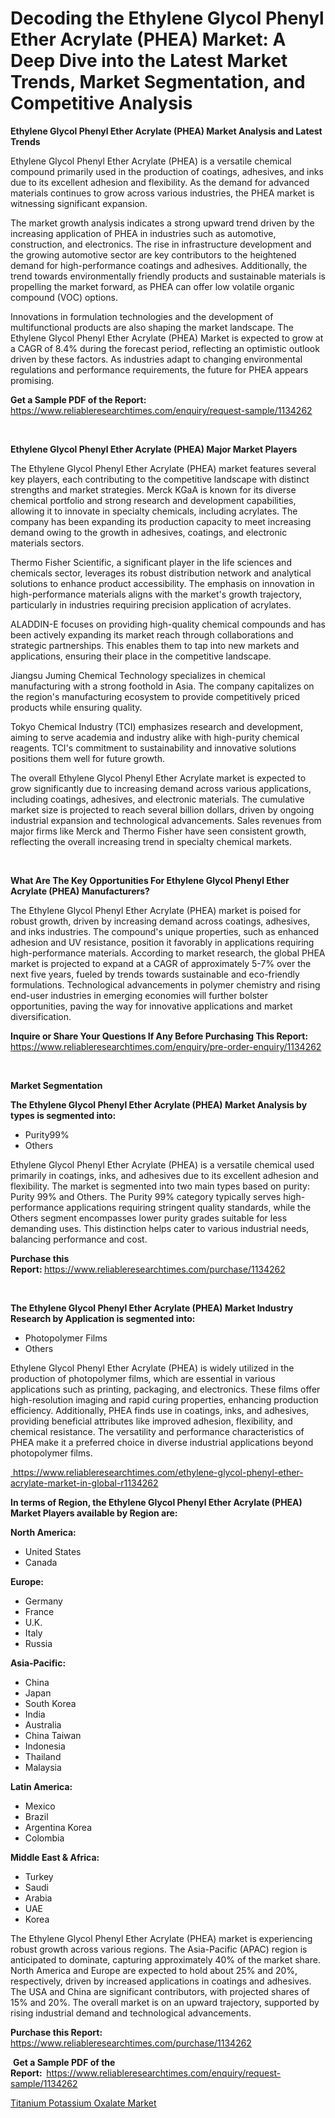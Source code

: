 <p><h1>Decoding the Ethylene Glycol Phenyl Ether Acrylate (PHEA) Market: A Deep Dive into the Latest Market Trends, Market Segmentation, and Competitive Analysis</h1></p><p><strong>Ethylene Glycol Phenyl Ether Acrylate (PHEA) Market Analysis and Latest Trends</strong></p>
<p><p>Ethylene Glycol Phenyl Ether Acrylate (PHEA) is a versatile chemical compound primarily used in the production of coatings, adhesives, and inks due to its excellent adhesion and flexibility. As the demand for advanced materials continues to grow across various industries, the PHEA market is witnessing significant expansion.</p><p>The market growth analysis indicates a strong upward trend driven by the increasing application of PHEA in industries such as automotive, construction, and electronics. The rise in infrastructure development and the growing automotive sector are key contributors to the heightened demand for high-performance coatings and adhesives. Additionally, the trend towards environmentally friendly products and sustainable materials is propelling the market forward, as PHEA can offer low volatile organic compound (VOC) options.</p><p>Innovations in formulation technologies and the development of multifunctional products are also shaping the market landscape. The Ethylene Glycol Phenyl Ether Acrylate (PHEA) Market is expected to grow at a CAGR of 8.4% during the forecast period, reflecting an optimistic outlook driven by these factors. As industries adapt to changing environmental regulations and performance requirements, the future for PHEA appears promising.</p></p>
<p><strong>Get a Sample PDF of the Report:&nbsp;</strong> <a href="https://www.reliableresearchtimes.com/enquiry/request-sample/1134262?utm_campaign=2740&utm_medium=2&utm_source=Github&utm_content=ia&utm_term=25032025&utm_id=ethylene-glycol-phenyl-ether-acrylate-phea">https://www.reliableresearchtimes.com/enquiry/request-sample/1134262</a></p>
<p>&nbsp;</p>
<p><strong>Ethylene Glycol Phenyl Ether Acrylate (PHEA) Major Market Players</strong></p>
<p><p>The Ethylene Glycol Phenyl Ether Acrylate (PHEA) market features several key players, each contributing to the competitive landscape with distinct strengths and market strategies. Merck KGaA is known for its diverse chemical portfolio and strong research and development capabilities, allowing it to innovate in specialty chemicals, including acrylates. The company has been expanding its production capacity to meet increasing demand owing to the growth in adhesives, coatings, and electronic materials sectors.</p><p>Thermo Fisher Scientific, a significant player in the life sciences and chemicals sector, leverages its robust distribution network and analytical solutions to enhance product accessibility. The emphasis on innovation in high-performance materials aligns with the market's growth trajectory, particularly in industries requiring precision application of acrylates.</p><p>ALADDIN-E focuses on providing high-quality chemical compounds and has been actively expanding its market reach through collaborations and strategic partnerships. This enables them to tap into new markets and applications, ensuring their place in the competitive landscape.</p><p>Jiangsu Juming Chemical Technology specializes in chemical manufacturing with a strong foothold in Asia. The company capitalizes on the region's manufacturing ecosystem to provide competitively priced products while ensuring quality.</p><p>Tokyo Chemical Industry (TCI) emphasizes research and development, aiming to serve academia and industry alike with high-purity chemical reagents. TCI's commitment to sustainability and innovative solutions positions them well for future growth.</p><p>The overall Ethylene Glycol Phenyl Ether Acrylate market is expected to grow significantly due to increasing demand across various applications, including coatings, adhesives, and electronic materials. The cumulative market size is projected to reach several billion dollars, driven by ongoing industrial expansion and technological advancements. Sales revenues from major firms like Merck and Thermo Fisher have seen consistent growth, reflecting the overall increasing trend in specialty chemical markets.</p></p>
<p>&nbsp;</p>
<p><strong>What Are The Key Opportunities For Ethylene Glycol Phenyl Ether Acrylate (PHEA) Manufacturers?</strong></p>
<p><p>The Ethylene Glycol Phenyl Ether Acrylate (PHEA) market is poised for robust growth, driven by increasing demand across coatings, adhesives, and inks industries. The compound's unique properties, such as enhanced adhesion and UV resistance, position it favorably in applications requiring high-performance materials. According to market research, the global PHEA market is projected to expand at a CAGR of approximately 5-7% over the next five years, fueled by trends towards sustainable and eco-friendly formulations. Technological advancements in polymer chemistry and rising end-user industries in emerging economies will further bolster opportunities, paving the way for innovative applications and market diversification.</p></p>
<p><strong>Inquire or Share Your Questions If Any Before Purchasing This Report:</strong> <a href="https://www.reliableresearchtimes.com/enquiry/pre-order-enquiry/1134262?utm_campaign=2740&utm_medium=2&utm_source=Github&utm_content=ia&utm_term=25032025&utm_id=ethylene-glycol-phenyl-ether-acrylate-phea">https://www.reliableresearchtimes.com/enquiry/pre-order-enquiry/1134262</a></p>
<p>&nbsp;</p>
<p><strong>Market Segmentation</strong></p>
<p><strong>The Ethylene Glycol Phenyl Ether Acrylate (PHEA) Market Analysis by types is segmented into:</strong></p>
<p><ul><li>Purity99%</li><li>Others</li></ul></p>
<p><p>Ethylene Glycol Phenyl Ether Acrylate (PHEA) is a versatile chemical used primarily in coatings, inks, and adhesives due to its excellent adhesion and flexibility. The market is segmented into two main types based on purity: Purity 99% and Others. The Purity 99% category typically serves high-performance applications requiring stringent quality standards, while the Others segment encompasses lower purity grades suitable for less demanding uses. This distinction helps cater to various industrial needs, balancing performance and cost.</p></p>
<p><strong>Purchase this Report:&nbsp;</strong><a href="https://www.reliableresearchtimes.com/purchase/1134262?utm_campaign=2740&utm_medium=2&utm_source=Github&utm_content=ia&utm_term=25032025&utm_id=ethylene-glycol-phenyl-ether-acrylate-phea">https://www.reliableresearchtimes.com/purchase/1134262</a></p>
<p>&nbsp;</p>
<p><strong>The Ethylene Glycol Phenyl Ether Acrylate (PHEA) Market Industry Research by Application is segmented into:</strong></p>
<p><ul><li>Photopolymer Films</li><li>Others</li></ul></p>
<p><p>Ethylene Glycol Phenyl Ether Acrylate (PHEA) is widely utilized in the production of photopolymer films, which are essential in various applications such as printing, packaging, and electronics. These films offer high-resolution imaging and rapid curing properties, enhancing production efficiency. Additionally, PHEA finds use in coatings, inks, and adhesives, providing beneficial attributes like improved adhesion, flexibility, and chemical resistance. The versatility and performance characteristics of PHEA make it a preferred choice in diverse industrial applications beyond photopolymer films.</p></p>
<p><a href="https://www.reliableresearchtimes.com/ethylene-glycol-phenyl-ether-acrylate-market-in-global-r1134262?utm_campaign=2740&utm_medium=2&utm_source=Github&utm_content=ia&utm_term=25032025&utm_id=ethylene-glycol-phenyl-ether-acrylate-phea">&nbsp;https://www.reliableresearchtimes.com/ethylene-glycol-phenyl-ether-acrylate-market-in-global-r1134262</a></p>
<p><strong>In terms of Region, the Ethylene Glycol Phenyl Ether Acrylate (PHEA) Market Players available by Region are:</strong></p>
<p>
    <p> <strong> North America: </strong>
        <ul>
            <li>United States</li>
            <li>Canada</li>
        </ul>
        </p> 
    <p> <strong> Europe: </strong>
        <ul>
            <li>Germany</li>
            <li>France</li>
            <li>U.K.</li>
            <li>Italy</li>
            <li>Russia</li>
        </ul>
        </p> 
    <p> <strong> Asia-Pacific: </strong>
        <ul>
            <li>China</li>
            <li>Japan</li>
            <li>South Korea</li>
            <li>India</li>
            <li>Australia</li>
            <li>China Taiwan</li>
            <li>Indonesia</li>
            <li>Thailand</li>
            <li>Malaysia</li>
        </ul>
        </p> 
    <p> <strong> Latin America: </strong>
        <ul>
            <li>Mexico</li>
            <li>Brazil</li>
            <li>Argentina Korea</li>
            <li>Colombia</li>
        </ul>
        </p> 
    <p> <strong> Middle East & Africa: </strong>
        <ul>
            <li>Turkey</li>
            <li>Saudi</li>
            <li>Arabia</li>
            <li>UAE</li>
            <li>Korea</li>
        </ul>
    </p>
    </p>
<p><p>The Ethylene Glycol Phenyl Ether Acrylate (PHEA) market is experiencing robust growth across various regions. The Asia-Pacific (APAC) region is anticipated to dominate, capturing approximately 40% of the market share. North America and Europe are expected to hold about 25% and 20%, respectively, driven by increased applications in coatings and adhesives. The USA and China are significant contributors, with projected shares of 15% and 20%. The overall market is on an upward trajectory, supported by rising industrial demand and technological advancements.</p></p>
<p><strong>Purchase this Report: </strong><a href="https://www.reliableresearchtimes.com/purchase/1134262?utm_campaign=2740&utm_medium=2&utm_source=Github&utm_content=ia&utm_term=25032025&utm_id=ethylene-glycol-phenyl-ether-acrylate-phea">https://www.reliableresearchtimes.com/purchase/1134262</a></p>
<p>&nbsp;<strong>Get a Sample PDF of the Report:&nbsp;&nbsp;</strong><a href="https://www.reliableresearchtimes.com/enquiry/request-sample/1134262?utm_campaign=2740&utm_medium=2&utm_source=Github&utm_content=ia&utm_term=25032025&utm_id=ethylene-glycol-phenyl-ether-acrylate-phea">https://www.reliableresearchtimes.com/enquiry/request-sample/1134262</a></p>
<p><strong></strong></p>
<p><p><a href="https://github.com/djembashote/Market-Research-Report-List-1/blob/main/titanium-potassium-oxalate-market.md?utm_campaign=2740&utm_medium=2&utm_source=Github&utm_content=ia&utm_term=25032025&utm_id=ethylene-glycol-phenyl-ether-acrylate-phea">Titanium Potassium Oxalate Market</a></p></p>